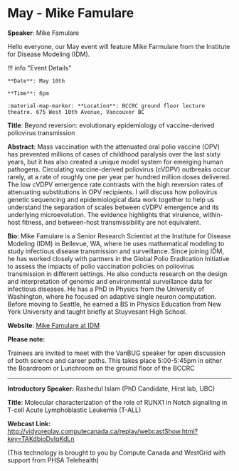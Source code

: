 # May - Mike Famulare

**Speaker**: Mike Famulare

Hello everyone, our May event will feature Mike Farmulare from the Institute for Disease Modeling (IDM).

!!! info "Event Details"
    
    
    **Date**: May 10th
    
    **Time**: 6pm
    
    :material-map-marker: **Location**: BCCRC ground floor lecture theatre. 675 West 10th Avenue, Vancouver BC

**Title**: Beyond reversion: evolutionary epidemiology of vaccine-derived poliovirus transmission

**Abstract**: Mass vaccination with the attenuated oral polio vaccine (OPV) has prevented millions of cases of childhood paralysis over the last sixty years, but it has also created a unique model system for emerging human pathogens. Circulating vaccine-derived poliovirus (cVDPV) outbreaks occur rarely, at a rate of roughly one per year per hundred million doses delivered. The low cVDPV emergence rate contrasts with the high reversion rates of attenuating substitutions in OPV recipients. I will discuss how poliovirus genetic sequencing and epidemiological data work together to help us understand the separation of scales between cVDPV emergence and its underlying microevolution. The evidence highlights that virulence, within-host fitness, and between-host transmissibility are not equivalent.

**Bio**: Mike Famulare is a Senior Research Scientist at the Institute for Disease Modeling (IDM) in Bellevue, WA, where he uses mathematical modeling to study infectious disease transmission and surveillance. Since joining IDM, he has worked closely with partners in the Global Polio Eradication Initiative to assess the impacts of polio vaccination policies on poliovirus transmission in different settings. He also conducts research on the design and interpretation of genomic and environmental surveillance data for infectious diseases. He has a PhD in Physics from the University of Washington, where he focused on adaptive single neuron computation. Before moving to Seattle, he earned a BS in Physics Education from New York University and taught briefly at Stuyvesant High School.

**Website**: [Mike Famulare at IDM](http://idmod.org/team/bio/39)

**Please note:**

Trainees are invited to meet with the VanBUG speaker for open discussion of both science and career paths. This takes place 5:00-5:45pm in either the Boardroom or Lunchroom on the ground floor of the BCCRC

---

**Introductory Speaker:** Rashedul Islam (PhD Candidate, Hirst lab, UBC)

**Title**: Molecular characterization of the role of RUNX1 in Notch signalling in T-cell Acute Lymphoblastic Leukemia (T-ALL)

**Webcast Link:** <http://vidyoreplay.computecanada.ca/replay/webcastShow.html?key=TAKdbjoDvIqKdLn>

(This technology is brought to you by Compute Canada and WestGrid with support from PHSA Telehealth)

